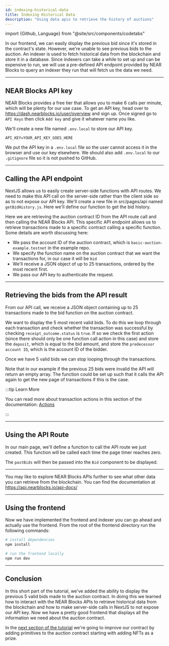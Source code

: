 ```yaml
---
id: indexing-historical-data
title: Indexing Historical Data
description: "Using data apis to retrieve the history of auctions"
---
```


import {Github, Language} from "@site/src/components/codetabs"

In our frontend, we can easily display the previous bid since it's stored in the contract's state. However, we're unable to see previous bids to the auction. An indexer is used to fetch historical data from the blockchain and store it in a database. Since indexers can take a while to set up and can be expensive to run, we will use a pre-defined API endpoint provided by NEAR Blocks to query an indexer they run that will fetch us the data we need.

---

## NEAR Blocks API key

NEAR Blocks provides a free tier that allows you to make 6 calls per minute, which will be plenty for our use case. To get an API key, head over to https://dash.nearblocks.io/user/overview and sign up. Once signed go to `API Keys` then click `Add key` and give it whatever name you like.

We'll create a new file named `.env.local` to store our API key.

```env
API_KEY=YOUR_API_KEY_GOES_HERE
```

We put the API key in a `.env.local` file so the user cannot access it in the browser and use our key elsewhere. We should also add `.env.local` to our `.gitignore` file so it is not pushed to GitHub.

---

## Calling the API endpoint

NextJS allows us to easily create server-side functions with API routes. We need to make this API call on the server-side rather than the client side so as to not expose our API key. We'll create a new file in src/pages/api named `getBidHistory.js`. Here we'll define our function to get the bid history.

<Language value="javascript" language="javascript" showSingleFName={true}>
    <Github fname="getBidHistory.js"
        url="https://github.com/near-examples/auctions-tutorial/blob/main/frontends/01-frontend/src/pages/api/getBidHistory.js#L1-L13"
        start="3" end="13" />
</Language>

Here we are retrieving the auction contract ID from the API route call and then calling the NEAR Blocks API. This specific API endpoint allows us to retrieve transactions made to a specific contract calling a specific function. Some details are worth discussing here:

- We pass the account ID of the auction contract, which is `basic-auction-example.testnet` in the example repo.
- We specify the function name on the auction contract that we want the transactions for, in our case it will be `bid`
- We'll receive a JSON object of up to 25 transactions, ordered by the most recent first.
- We pass our API key to authenticate the request.

---

## Retrieving the bids from the API result

From our API call, we receive a JSON object containing up to 25 transactions made to the bid function on the auction contract.

<Language value="javascript" language="javascript" showSingleFName={true}>
    <Github fname="getBidHistory.js"
        url="https://github.com/near-examples/auctions-tutorial/blob/main/frontends/01-frontend/src/pages/api/getBidHistory.js#L15-L37"
        start="15" end="37" />
</Language>

We want to display the 5 most recent valid bids. To do this we loop through each transaction and check whether the transaction was successful by checking `receipt_outcome.status` is `true`. If so we check the first action (since there should only be one function call action in this case) and store the `deposit`, which is equal to the bid amount, and store the `predecessor account ID`, which is the account ID of the bidder.

Once we have 5 valid bids we can stop looping through the transactions.

Note that in our example if the previous 25 bids were invalid the API will return an empty array. The function could be set up such that it calls the API again to get the new page of transactions if this is the case.


:::tip Learn More

You can read more about transaction actions in this section of the documentation: [Actions](/protocol/transaction-anatomy#actions)

:::

---

## Using the API Route

In our main page, we'll define a function to call the API route we just created. This function will be called each time the page timer reaches zero.

<Language value="javascript" language="javascript" showSingleFName={true}>
    <Github fname="getBidHistory.js"
        url="https://github.com/near-examples/auctions-tutorial/blob/main/frontends/01-frontend/src/pages/index.js#L84-L92"
        start="84" end="92" />
</Language>

The `pastBids` will then be passed into the `Bid` component to be displayed.

---

You may like to explore NEAR Blocks APIs further to see what other data you can retrieve from the blockchain. You can find the documentation at https://api.nearblocks.io/api-docs/

---

## Using the frontend

Now we have implemented the frontend and indexer you can go ahead and actually use the frontend. From the root of the frontend directory run the following commands:

```bash
# install dependencies
npm install

# run the frontend locally
npm run dev
```

---

## Conclusion

In this short part of the tutorial, we've added the ability to display the previous 5 valid bids made to the auction contract. In doing this we learned how to interact with the NEAR Blocks APIs to retrieve historical data from the blockchain and how to make server-side calls in NextJS to not expose our API key. Now we have a pretty good frontend that displays all the information we need about the auction contract.

In the [next section of the tutorial](./3.1-nft.md) we're going to improve our contract by adding primitives to the auction contract starting with adding NFTs as a prize.
